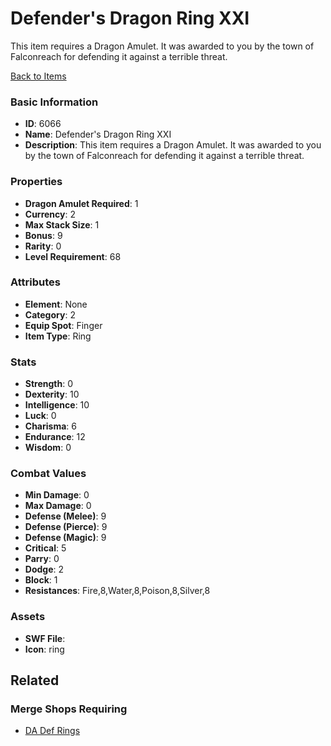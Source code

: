 # Defender's Dragon Ring XXI

This item requires a Dragon Amulet. It was awarded to you by the town of Falconreach for defending it against a terrible threat. 

[Back to Items](../items.md)

### Basic Information

- **ID**: 6066
- **Name**: Defender&#039;s Dragon Ring XXI
- **Description**: This item requires a Dragon Amulet. It was awarded to you by the town of Falconreach for defending it against a terrible threat. 

### Properties

- **Dragon Amulet Required**: 1
- **Currency**: 2
- **Max Stack Size**: 1
- **Bonus**: 9
- **Rarity**: 0
- **Level Requirement**: 68

### Attributes

- **Element**: None
- **Category**: 2
- **Equip Spot**: Finger
- **Item Type**: Ring

### Stats

- **Strength**: 0
- **Dexterity**: 10
- **Intelligence**: 10
- **Luck**: 0
- **Charisma**: 6
- **Endurance**: 12
- **Wisdom**: 0

### Combat Values

- **Min Damage**: 0
- **Max Damage**: 0
- **Defense (Melee)**: 9
- **Defense (Pierce)**: 9
- **Defense (Magic)**: 9
- **Critical**: 5
- **Parry**: 0
- **Dodge**: 2
- **Block**: 1
- **Resistances**: Fire,8,Water,8,Poison,8,Silver,8

### Assets

- **SWF File**: 
- **Icon**: ring

## Related

### Merge Shops Requiring

- [DA Def Rings](../merge-shops/382-da-def-rings.md)


